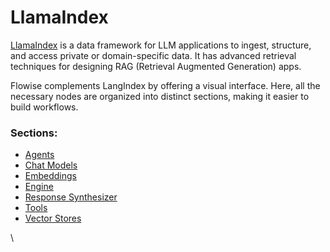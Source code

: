 # LlamaIndex

[LlamaIndex](https://www.llamaindex.ai/) is a data framework for LLM applications to ingest, structure, and access private or domain-specific data. It has advanced retrieval techniques for designing RAG (Retrieval Augmented Generation) apps.

Flowise complements LangIndex by offering a visual interface. Here, all the necessary nodes are organized into distinct sections, making it easier to build workflows.

### Sections:

* [Agents](agents/)
* [Chat Models](chat-models/)
* [Embeddings](embeddings/)
* [Engine](engine/)
* [Response Synthesizer](response-synthesizer/)
* [Tools](tools/)
* [Vector Stores](vector-stores/)

\
